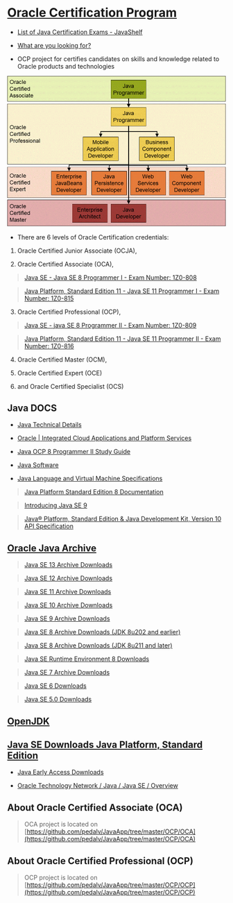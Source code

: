 # [Oracle Certification Program](https://en.wikipedia.org/wiki/Oracle_Certification_Program)
- [List of Java Certification Exams - JavaShelf](https://sites.google.com/site/javashelf/java-certification-exams)

- [What are you looking for?](https://education.oracle.com/)

- OCP project for certifies candidates on skills and knowledge related to Oracle products and technologies

![Oracle Java Certification Path](https://github.com/pedalv/JavaApp/blob/master/OCP/Java_Certification_Path.png) 

- There are 6 levels of Oracle Certification credentials: 

1. Oracle Certified Junior Associate (OCJA), 

2. Oracle Certified Associate (OCA), 

> [Java SE - Java SE 8 Programmer I - Exam Number: 1Z0-808](https://education.oracle.com/java-se-8-programmer-i/pexam_1Z0-808)

> [Java Platform, Standard Edition 11 - Java SE 11 Programmer I - Exam Number: 1Z0-815](https://education.oracle.com/java-se-11-programmer-i/pexam_1Z0-815)

3. Oracle Certified Professional (OCP), 

> [Java SE - java SE 8 Programmer II - Exam Number: 1Z0-809](https://education.oracle.com/java-se-8-programmer-ii/pexam_1Z0-809)

> [Java Platform, Standard Edition 11 - Java SE 11 Programmer II - Exam Number: 1Z0-816](https://education.oracle.com/java-se-11-programmer-ii/pexam_1Z0-816)

4. Oracle Certified Master (OCM), 

5. Oracle Certified Expert (OCE) 

6. and Oracle Certified Specialist (OCS)

## Java DOCS
- [Java Technical Details](https://www.oracle.com/java/technologies/)
- [Oracle | Integrated Cloud Applications and Platform Services](https://www.oracle.com/index.html)
- [Java OCP 8 Programmer II Study Guide](https://www.selikoff.net/java-ocp-8-programmer-ii-study-guide/)
- [Java Software](https://www.oracle.com/java/)

- [Java Language and Virtual Machine Specifications](https://docs.oracle.com/javase/specs/)

> [Java Platform Standard Edition 8 Documentation](https://docs.oracle.com/javase/8/docs/)

> [Introducing Java SE 9](https://www.oracle.com/java/java9.html)

> [Java® Platform, Standard Edition & Java Development Kit, Version 10 API Specification](https://docs.oracle.com/javase/10/docs/api/overview-summary.html)

## [Oracle Java Archive](http://www.oracle.com/technetwork/java/archive-139210.html)
> [Java SE 13 Archive Downloads](https://www.oracle.com/java/technologies/javase/jdk13-archive-downloads.html)

> [Java SE 12 Archive Downloads](https://www.oracle.com/java/technologies/javase/jdk12-archive-downloads.html)

> [Java SE 11 Archive Downloads](https://www.oracle.com/java/technologies/javase/jdk11-archive-downloads.html)

> [Java SE 10 Archive Downloads](https://www.oracle.com/java/technologies/java-archive-javase10-downloads.html)

> [Java SE 9 Archive Downloads](https://www.oracle.com/java/technologies/javase/javase9-archive-downloads.html)

> [Java SE 8 Archive Downloads (JDK 8u202 and earlier)](https://www.oracle.com/java/technologies/javase/javase8-archive-downloads.html) 

> [Java SE 8 Archive Downloads (JDK 8u211 and later)](https://www.oracle.com/java/technologies/javase/javase8u211-later-archive-downloads.html)

> [Java SE Runtime Environment 8 Downloads](https://www.oracle.com/java/technologies/javase-jre8-downloads.html)

> [Java SE 7 Archive Downloads](https://www.oracle.com/java/technologies/javase/javase7-archive-downloads.html)

> [Java SE 6 Downloads](https://www.oracle.com/java/technologies/javase-java-archive-javase6-downloads.html)

> [Java SE 5.0 Downloads](https://www.oracle.com/java/technologies/java-archive-javase5-downloads.html)

## [OpenJDK](http://openjdk.java.net/projects/jdk/)

## [Java SE Downloads Java Platform, Standard Edition](https://www.oracle.com/java/technologies/javase-downloads.html)

- [Java Early Access Downloads](http://www.oracle.com/technetwork/articles/java/ea-jsp-142245.html)

- [Oracle Technology Network / Java / Java SE / Overview](https://www.oracle.com/technetwork/java/javase/overview/index.html)

## About Oracle Certified Associate (OCA)

> OCA project is located on [https://github.com/pedalv/JavaApp/tree/master/OCP/OCA](https://github.com/pedalv/JavaApp/tree/master/OCP/OCA)

## About Oracle Certified Professional (OCP)

> OCP project is located on [https://github.com/pedalv/JavaApp/tree/master/OCP/OCP](https://github.com/pedalv/JavaApp/tree/master/OCP/OCP)
